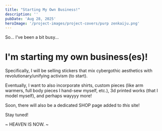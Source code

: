 ```yaml
---
title: "Starting My Own Business!"
description: ''
pubDate: 'Aug 28, 2025'
heroImage: '/project-images/project-covers/purp zenkaiju.png'
---
```


So... I've been a bit busy...

# I'm starting my own business(es)!

Specifically, I will be selling stickers that mix cybergothic aesthetics with revolutionary/unifying activism (to start).

Eventually, I want to also incorporate shirts, custom pieces (like arm warmers, full body pieces I hand-sew myself, etc.), 3d printed works (that I model myself), and perhaps wayyyy more!

Soon, there will also be a dedicated SHOP page added to *this* site!

Stay tuned!

~ HEAVEN IS NOW. ~
